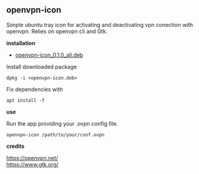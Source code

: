 ## openvpn-icon

Simple ubuntu tray icon for activating and deactivating vpn conection with openvpn. Relies on openvpn cli and Gtk.

**installation**

* [openvpn-icon_0.1.0_all.deb](https://drive.google.com/uc?export=download&id=1neaPxDBnxzrPa8O3IcTB615T04_GviLO)

Install downloaded package

```
dpkg -i <openvpn-icon.deb> 
```

Fix dependencies with 

```
apt install -f
```

**use**

Run the app providing your .ovpn config file.

```
openvpn-icon /path/to/your/conf.ovpn
```

**credits**

https://openvpn.net/  
https://www.gtk.org/


